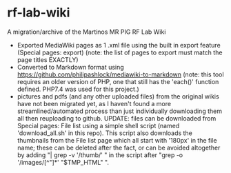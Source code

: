 # rf-lab-wiki
A migration/archive of the Martinos MR PIG RF Lab Wiki

- Exported MediaWiki pages as 1 .xml file using the built in export feature (Special pages: export) (note: the list of pages to export must match the page titles EXACTLY)
- Converted to Markdown format using https://github.com/philipashlock/mediawiki-to-markdown (note: this tool requires an older version of PHP, one that still has the 'each()' function     defined. PHP7.4 was used for this project.)
- pictures and pdfs (and any other uploaded files) from the original wikis have not been migrated yet, as I haven't found a more streamlined/automated process than just individually downloading them all then reuploading to github. UPDATE: files can be downloaded from Special pages: File list using a simple shell script (named 'download_all.sh' in this repo). This script also downloads the thumbnails from the File list page which all start with '180px' in the file name; these can be deleted after the fact, or can be avoided altogether by adding "| grep -v '/thumb/' \" in the script after "grep -o '/images/[^"]*' "$TMP_HTML" \".

